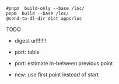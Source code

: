 
~~~
#pnpm  build-only --base /loc/
pnpm  build --base /loc/
@send-to-dl-dir dist apps/loc
~~~

TODO

- digest url!!!!!!

- port: table
- port: estimate in-between previous point
- new: use first point instead of start

